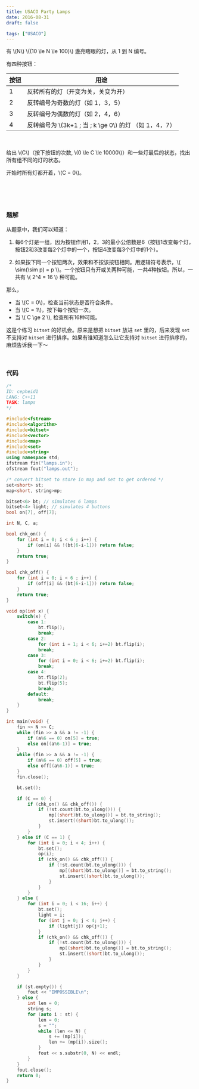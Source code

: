 ```yaml
---
title: USACO Party Lamps
date: 2016-08-31
draft: false

tags: ["USACO"]
---
```


有 \\(N\\) \\((10 \le N \le 100)\\) 盏亮瞎眼的灯，从 1 到 N 编号。

有四种按钮：

按钮 | 用途
--- | ---
1 | 反转所有的灯（开变为关，关变为开）
2 | 反转编号为奇数的灯（如 1，3，5）
3 | 反转编号为偶数的灯（如 2，4，6）
4 | 反转编号为 \\(3k+1 \; 当 \; k \ge 0\\) 的灯 （如 1，4，7）

<br>

给出 \\(C\\)（按下按钮的次数, \\(0 \le C \le 10000\\)）和一些灯最后的状态，找出所有组不同的灯的状态。

开始时所有灯都开着，\\(C = 0\\)。
<br>
<br>
<br>
<br>
<br>

### 题解
从题意中，我们可以知道：

1. 每6个灯是一组，因为按钮作用1，2，3的最小公倍数是6（按钮1改变每个灯，按钮2和3改变每2个灯中的一个，按钮4改变每3个灯中的1个）。

2. 如果按下同一个按钮两次，效果和不按该按钮相同。用逻辑符号表示，\\( \sim(\sim p) = p \\)。一个按钮只有开或关两种可能，一共4种按钮。所以，一共有 \\( 2^4 = 16 \\) 种可能。

那么，

- 当 \\(C = 0\\)，检查当前状态是否符合条件。
- 当 \\(C = 1\\)，按下每个按钮一次。
- 当 \\( C \ge 2 \\), 检查所有16种可能。

这是个练习 `bitset` 的好机会。原来是想把 `bitset` 放进 `set` 里的，后来发现 `set` 不支持对 `bitset` 进行排序。如果有谁知道怎么让它支持对 `bitset` 进行排序的，麻烦告诉我一下～

<br>

### 代码
```cpp
/*
ID: cepheid1
LANG: C++11
TASK: lamps
*/

#include<fstream>
#include<algorithm>
#include<bitset>
#include<vector>
#include<map>
#include<set>
#include<string>
using namespace std;
ifstream fin("lamps.in");
ofstream fout("lamps.out");

/* convert bitset to store in map and set to get ordered */
set<short> st;
map<short, string>mp;

bitset<6> bt; // simulates 6 lamps
bitset<4> light; // simulates 4 buttons
bool on[7], off[7];

int N, C, a;

bool chk_on() {
	for (int i = 0; i < 6 ; i++) {
		if (on[i] && !(bt[6-i-1])) return false;
	}
	return true;
}

bool chk_off() {
	for (int i = 0; i < 6 ; i++) {
		if (off[i] && (bt[6-i-1])) return false;
	}
	return true;
}

void op(int x) {
	switch(x) {
		case 1:
			bt.flip();
			break;
		case 2:
			for (int i = 1; i < 6; i+=2) bt.flip(i);
			break;
		case 3:
			for (int i = 0; i < 6; i+=2) bt.flip(i);
			break;
		case 4:
			bt.flip(2);
			bt.flip(5);
			break;
		default:
			break;
	}
}

int main(void) {
	fin >> N >> C;
	while (fin >> a && a != -1) {
	    if (a%6 == 0) on[5] = true;
        else on[(a%6-1)] = true;
	}
	while (fin >> a && a != -1) {
		if (a%6 == 0) off[5] = true;
        else off[(a%6-1)] = true;
	}
	fin.close();

	bt.set();

	if (C == 0) {
		if (chk_on() && chk_off()) {
			if (!st.count(bt.to_ulong())) {
				mp[(short)bt.to_ulong()] = bt.to_string();
				st.insert((short)bt.to_ulong());
			}
		}
	} else if (C == 1) {
		for (int i = 0; i < 4; i++) {
			bt.set();
			op(i);
			if (chk_on() && chk_off()) {
				if (!st.count(bt.to_ulong())) {
					mp[(short)bt.to_ulong()] = bt.to_string();
					st.insert((short)bt.to_ulong());
				}
			}
		}
	} else {
		for (int i = 0; i < 16; i++) {
			bt.set();
			light = i;
			for (int j = 0; j < 4; j++) {
				if (light[j]) op(j+1);
			}
			if (chk_on() && chk_off()) {
				if (!st.count(bt.to_ulong())) {
					mp[(short)bt.to_ulong()] = bt.to_string();
					st.insert((short)bt.to_ulong());
				}
			}
		}
	}

	if (st.empty()) {
		fout << "IMPOSSIBLE\n";
	} else {
		int len = 0;
		string s;
		for (auto i : st) {
			len = 0;
			s = "";
			while (len <= N) {
				s += (mp[i]);
				len += (mp[i]).size();
			}
			fout << s.substr(0, N) << endl;
		}
	}
	fout.close();
	return 0;
}
```
